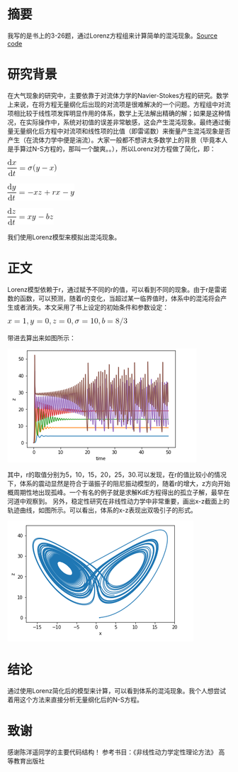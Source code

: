 # 摘要
我写的是书上的3-26题，通过Lorenz方程组来计算简单的混沌现象。[Source code](https://github.com/pycll/computationalphysics_N2015301020174/blob/master/schoolwork_7/schoolwork_7.py)


# 研究背景
在大气现象的研究中，主要依靠于对流体力学的Navier-Stokes方程的研究。数学上来说，在将方程无量纲化后出现的对流项是很难解决的一个问题。方程组中对流项相比较于线性项发挥明显作用的体系，数学上无法解出精确的解；如果是这种情况，在实际操作中，系统对初值的误差非常敏感，这会产生混沌现象。最终通过衡量无量纲化后方程中对流项和线性项的比值（即雷诺数）来衡量产生混沌现象是否产生（在流体力学中便是湍流）。大家一般都不想讲太多数学上的背景（毕竟本人是手算过N-S方程的，那叫一个酸爽。。），所以Lorenz对方程做了简化，即：

![image](https://github.com/pycll/computationalphysics_N2015301020174/blob/master/schoolwork_7/formula_1.gif)

![image](https://github.com/pycll/computationalphysics_N2015301020174/blob/master/schoolwork_7/formula_2.gif)

![image](https://github.com/pycll/computationalphysics_N2015301020174/blob/master/schoolwork_7/formula_3.gif)

我们使用Lorenz模型来模拟出混沌现象。



# 正文
Lorenz模型依赖于r，通过赋予不同的r的值，可以看到不同的现象。由于r是雷诺数的函数，可以预测，随着r的变化，当超过某一临界值时，体系中的混沌将会产生或者消失。本文采用了书上设定的初始条件和参数设定：

![image](https://github.com/pycll/computationalphysics_N2015301020174/blob/master/schoolwork_7/condition.gif)

带进去算出来如图所示：

![image](https://github.com/pycll/computationalphysics_N2015301020174/blob/master/schoolwork_7/z-t.PNG)

其中，r的取值分别为5，10，15，20，25，30.可以发现，在r的值比较小的情况下，体系的震动显然是符合于谐振子的阻尼振动模型的，随着r的增大，z方向开始概周期性地出现孤峰。一个有名的例子就是求解KdE方程得出的孤立子解，最早在河道中观察到。
另外，稳定性研究在非线性动力学中非常重要，画出x-z截面上的轨迹曲线，如图所示。可以看出，体系的x-z表现出双吸引子的形式。

![image](https://github.com/pycll/computationalphysics_N2015301020174/blob/master/schoolwork_7/x-z.PNG)


# 结论
通过使用Lorenz简化后的模型来计算，可以看到体系的混沌现象。我个人想尝试着用这个方法来直接分析无量纲化后的N-S方程。

# 致谢
感谢陈洋遥同学的主要代码结构！
参考书目：《非线性动力学定性理论方法》 高等教育出版社
